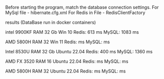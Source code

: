 Before starting the program, match the database connection settings.
For MySql file - hibernate.cfg.xml
For Redis in File - RedisClientFactory

results (DataBase run in docker containers)

intel 9900KF RAM 32 Gb Win 10
Redis:	613 ms
MySQL:	1083 ms

AMD  5800H RAM 32 Win 11
Redis:	 ms
MySQL:	 ms

Intel 8530U RAM 32 Gb Ubuntu 22.04
Redis:	400 ms
MySQL:	1360 ms

AMD FX 3520 RAM 16 Ubuntu 22.04
Redis:	 ms
MySQL:	 ms

AMD  5800H RAM 32 Ubuntu 22.04
Redis:	 ms
MySQL:	 ms